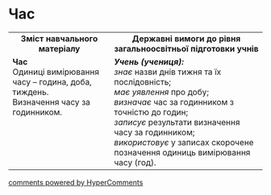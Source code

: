 <div id="hypercomments_widget" class="js-hypercomments-widget invisible"></div>

# Час
<table>
  <tr>
    <td width="40%" align="center"><b>Зміст навчального матеріалу<b></td>
    <td width="60%" align="center"><b>Державні вимоги до рівня загальноосвітньої підготовки учнів</b></td>
  </tr>
  <tr>
    <td width="40%" style="vertical-align:top !important;"><b>Час</b><br>
Одиниці вимірювання часу – година, доба, тиждень.<br>
Визначення часу за годинником.<br></td>
    <td width="60%" style="vertical-align:top !important;"><i><b>Учень (учениця):</b></i><br>
<i>знає</i> назви днів тижня та їх послідовність;<br>
<i>має уявлення</i> про добу;<br>
<i>визначає</i> час за годинником з точністю до годин;<br>
<i>записує</i> результати визначення часу за годинником;<br>
<i>використовує</i> у записах скорочене позначення одиниць вимірювання часу (год).<br></td>
  </tr>
</table>

<div class="js-hypercomments-container">
    <a href="http://hypercomments.com" class="hc-link" title="comments widget">comments powered by HyperComments</a>
</div>